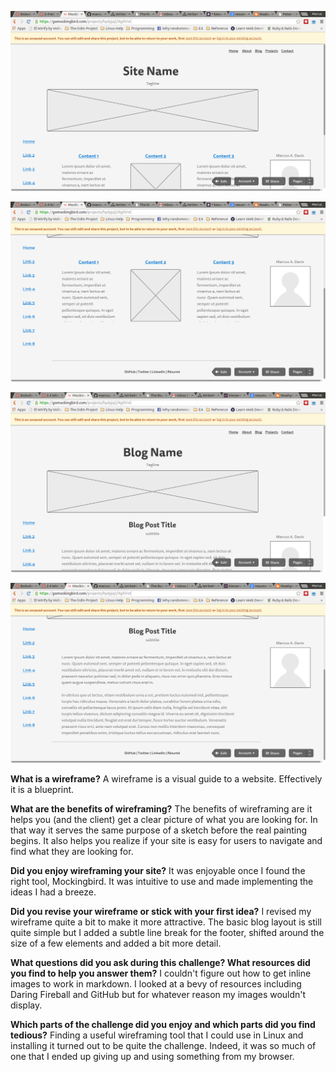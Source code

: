 ![Wireframe index 1](img/wireframe-index-1.png "Wireframe index 1")

![Wireframe index 2](img/wireframe-index-2.png "Wireframe index 2")

![Wireframe blog index 1](img/wireframe-blog-index-1.png "Wireframe blog index 1")

![Wireframe blog index 2](img/wireframe-blog-index-2.png "Wireframe blog index 2")


**What is a wireframe?**
A wireframe is a visual guide to a website. Effectively it is a blueprint.

**What are the benefits of wireframing?**
The benefits of wireframing are it helps you (and the client) get a clear picture of what you are looking for. In that way it serves the same purpose of a sketch before the real painting begins. It also helps you realize if your site is easy for users to navigate and find what they are looking for.


**Did you enjoy wireframing your site?**
It was enjoyable once I found the right tool, Mockingbird. It was intuitive to use and made implementing the ideas I had a breeze.


**Did you revise your wireframe or stick with your first idea?**
I revised my wireframe quite a bit to make it more attractive. The basic blog layout is still quite simple but I added a subtle line break for the footer, shifted around the size of a few elements and added a bit more detail.


**What questions did you ask during this challenge? What resources did you find to help you answer them?**
I couldn't figure out how to get inline images to work in markdown. I looked at a bevy of resources including Daring Fireball and GitHub but for whatever reason my images wouldn't display. 


**Which parts of the challenge did you enjoy and which parts did you find tedious?**
Finding a useful wireframing tool that I could use in Linux and installing it turned out to be quite the challenge. Indeed, it was so much of one that I ended up giving up and using something from my browser.